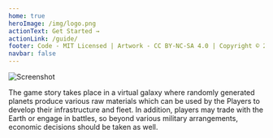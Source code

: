 ```yaml
---
home: true
heroImage: /img/logo.png
actionText: Get Started →
actionLink: /guide/
footer: Code - MIT Licensed | Artwork - CC BY-NC-SA 4.0 | Copyright © 2018-present Koodilab
navbar: false
---
```


![Screenshot](/img/screenshot.png)

The game story takes place in a virtual galaxy where randomly generated planets produce various raw materials which can be used by the Players to develop their infrastructure and fleet. In addition, players may trade with the Earth or engage in battles, so beyond various military arrangements, economic decisions should be taken as well.

